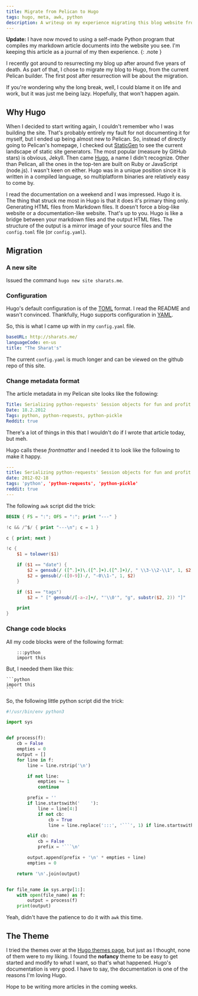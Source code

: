 ```yaml
---
title: Migrate from Pelican to Hugo
tags: hugo, meta, awk, python
description: A writeup on my experience migrating this blog website from Pelican to Hugo.
---
```


**Update:** I have now moved to using a self-made Python program that compiles my markdown article
documents into the website you see. I'm keeping this article as a journal of my then experience.
{: .note }

I recently got around to resurrecting my blog up after around five years of death. As part of that,
I chose to migrate my blog to Hugo, from the current Pelican builder. The first post after
resurrection will be about the migration.

If you're wondering why the long break, well, I could blame it on life and work, but it was just me
being lazy. Hopefully, that won't happen again.

## Why Hugo

When I decided to start writing again, I couldn't remember who I was building the site. That's
probably entirely my fault for not documenting it for myself, but I ended up being almost new to
Pelican. So, instead of directly going to Pelican's homepage, I checked out
[StaticGen](https://www.staticgen.com/) to see the current landscape of static site generators. The
most popular (measure by GitHub stars) is obvious, Jekyll. Then came [Hugo](https://gohugo.io), a
name I didn't recognize. Other than Pelican, all the ones in the top-ten are built on Ruby or
JavaScript (node.js). I wasn't keen on either. Hugo was in a unique position since it is written in
a compiled language, so multiplatform binaries are relatively easy to come by.

I read the documentation on a weekend and I was impressed. Hugo it is. The thing that struck me most
in Hugo is that it does it's primary thing only. Generating HTML files from Markdown files. It
doesn't force a blog-like website or a documentation-like website. That's up to you. Hugo is like a
bridge between your markdown files and the output HTML files. The structure of the output is a
mirror image of your source files and the `config.toml` file (or `config.yaml`).

## Migration

### A new site

Issued the command `hugo new site sharats.me`.

### Configuration

Hugo's default configuration is of the [TOML](https://github.com/toml-lang/toml) format. I read the
README and wasn't convinced. Thankfully, Hugo supports configuration in [YAML](http://yaml.org/).

So, this is what I came up with in my `config.yaml` file.

```yaml
baseURL: http://sharats.me/
languageCode: en-us
title: "The Sharat's"
```

The current `config.yaml` is much longer and can be viewed on the github repo of this site.

### Change metadata format

The article metadata in my Pelican site looks like the following:

```yaml
Title: Serializing python-requests' Session objects for fun and profit
Date: 18.2.2012
Tags: python, python-requests, python-pickle
Reddit: true
```

There's a lot of things in this that I wouldn't do if I wrote that article today, but meh.

Hugo calls these *frontmatter* and I needed it to look like the following to make it happy.

```yaml
---
title: Serializing python-requests' Session objects for fun and profit
date: 2012-02-18
tags: 'python', 'python-requests', 'python-pickle'
reddit: true
---
```

The following `awk` script did the trick:

```awk
BEGIN { FS = ":"; OFS = ":"; print "---" }

!c && /^$/ { print "---\n"; c = 1 }

c { print; next }

!c {
    $1 = tolower($1)

    if ($1 == "date") {
        $2 = gensub(/ ([^.]+)\.([^.]+).([^.]+)/, " \\3-\\2-\\1", 1, $2)
        $2 = gensub(/-([0-9])-/, "-0\\1-", 1, $2)
    }

    if ($1 == "tags")
        $2 = " [" gensub(/[-a-z]+/, "'\\0'", "g", substr($2, 2)) "]"

    print
}
```

### Change code blocks

All my code blocks were of the following format:

        :::python
        import this

But, I needed them like this:

    ```python
    import this
    ```

So, the following little python script did the trick:

```python linenos=true
#!/usr/bin/env python3

import sys


def process(f):
    cb = False
    empties = 0
    output = []
    for line in f:
        line = line.rstrip('\n')

        if not line:
            empties += 1
            continue

        prefix = ''
        if line.startswith('    '):
            line = line[4:]
            if not cb:
                cb = True
                line = line.replace(':::', '```', 1) if line.startswith(':::') else ('```\n' + line)

        elif cb:
            cb = False
            prefix = '```\n'

        output.append(prefix + '\n' * empties + line)
        empties = 0

    return '\n'.join(output)


for file_name in sys.argv[1:]:
    with open(file_name) as f:
        output = process(f)
    print(output)
```

Yeah, didn't have the patience to do it with `awk` this time.

## The Theme

I tried the themes over at the [Hugo themes page](http://themes.gohugo.io/), but just as I thought,
none of them were to my liking. I found the **nofancy** theme to be easy to get started and modify
to what I want, so that's what happened. Hugo's documentation is very good. I have to say, the
documentation is one of the reasons I'm loving Hugo.

Hope to be writing more articles in the coming weeks.

